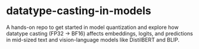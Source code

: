 # datatype-casting-in-models
A hands-on repo to get started in model quantization and explore how datatype casting (FP32 → BF16) affects embeddings, logits, and predictions in mid-sized text and vision-language models like DistilBERT and BLIP.
